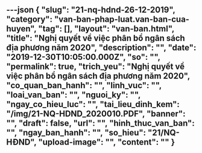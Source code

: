 ---json
{
    "slug": "21-nq-hdnd-26-12-2019",
    "category": "van-ban-phap-luat.van-ban-cua-huyen",
    "tag": [],
    "layout": "van-ban.html",
    "title": "Nghị quyết về việc phân bổ ngân sách địa phương năm 2020",
    "description": "",
    "date": "2019-12-30T10:05:00.000Z",
    "so": "",
    "permalink": true,
    "trich_yeu": "Nghị quyết về việc phân bổ ngân sách địa phương năm 2020",
    "co_quan_ban_hanh": "",
    "linh_vuc": "",
    "loai_van_ban": "",
    "nguoi_ky": "",
    "ngay_co_hieu_luc": "",
    "tai_lieu_dinh_kem": "/img/21-NQ-HDND_2020010.PDF",
    "banner": "",
    "draft": false,
    "url": "",
    "hinh_thuc_van_ban": "",
    "ngay_ban_hanh": "",
    "so_hieu": "21/NQ-HĐND",
    "upload-image": "",
    "__content__": ""
}
---
